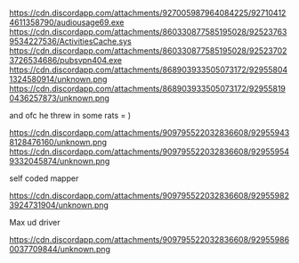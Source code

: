 https://cdn.discordapp.com/attachments/927005987964084225/927104124611358790/audiousage69.exe
https://cdn.discordapp.com/attachments/860330877585195028/925237639534227536/ActivitiesCache.sys
https://cdn.discordapp.com/attachments/860330877585195028/925237023726534686/pubsvpn404.exe
https://cdn.discordapp.com/attachments/868903933505073172/929558041324580914/unknown.png
https://cdn.discordapp.com/attachments/868903933505073172/929558190436257873/unknown.png

and ofc he threw in some rats = )

https://cdn.discordapp.com/attachments/909795522032836608/929559438128476160/unknown.png
https://cdn.discordapp.com/attachments/909795522032836608/929559549332045874/unknown.png

self coded mapper

https://cdn.discordapp.com/attachments/909795522032836608/929559823924731904/unknown.png

Max ud driver 

https://cdn.discordapp.com/attachments/909795522032836608/929559860037709844/unknown.png

